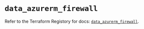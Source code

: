 # `data_azurerm_firewall`

Refer to the Terraform Registory for docs: [`data_azurerm_firewall`](https://www.terraform.io/docs/providers/azurerm/d/firewall).
